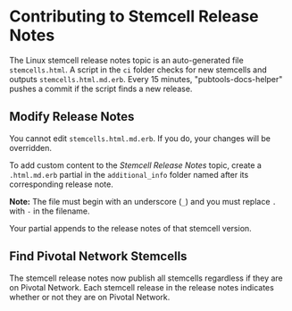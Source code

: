 # Contributing to Stemcell Release Notes

The Linux stemcell release notes topic is an auto-generated file `stemcells.html`. A script
in the `ci` folder checks for new stemcells and outputs `stemcells.html.md.erb`. Every 15 minutes, "pubtools-docs-helper" pushes a commit if the script finds a new release.

## Modify Release Notes

You cannot edit `stemcells.html.md.erb`. If you do, your changes will be overridden.

To add custom content to the *Stemcell Release Notes* topic, create a `.html.md.erb` partial in the `additional_info` folder named after its corresponding release note.

**Note:** The file must begin with an underscore (`_`) and you must replace `.` with `-` in the filename.

Your partial appends to the release notes of that stemcell version.

## Find Pivotal Network Stemcells

The stemcell release notes now publish all stemcells regardless if they are on Pivotal Network. Each stemcell release in the release notes indicates whether or not they are on Pivotal Network.
